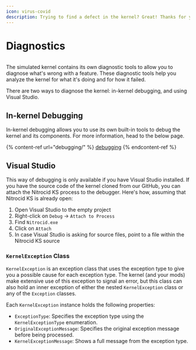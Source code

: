 ```yaml
---
icon: virus-covid
description: Trying to find a defect in the kernel? Great! Thanks for your contribution!
---
```


# Diagnostics

<figure><img src="https://github.com/Aptivi-Stable-Docs/nks-manual-0.1.0/blob/main/.gitbook/assets/096-debug.png" alt=""><figcaption></figcaption></figure>

The simulated kernel contains its own diagnostic tools to allow you to diagnose what's wrong with a feature. These diagnostic tools help you analyze the kernel for what it's doing and for how it failed.

There are two ways to diagnose the kernel: in-kernel debugging, and using Visual Studio.

## In-kernel Debugging

In-kernel debugging allows you to use its own built-in tools to debug the kernel and its components. For more information, head to the below page.

{% content-ref url="debugging/" %}
[debugging](debugging/)
{% endcontent-ref %}

## Visual Studio

This way of debugging is only available if you have Visual Studio installed. If you have the source code of the kernel cloned from our GitHub, you can attach the Nitrocid KS process to the debugger. Here's how, assuming that Nitrocid KS is already open:

1. Open Visual Studio to the empty project
2. Right-click on `Debug` -> `Attach to Process`
3. Find `Nitrocid.exe`
4. Click on `Attach`
5. In case Visual Studio is asking for source files, point to a file within the Nitrocid KS source

### `KernelException` Class

`KernelException` is an exception class that uses the exception type to give you a possible cause for each exception type. The kernel (and your mods) make extensive use of this exception to signal an error, but this class can also hold an inner exception of either the nested `KernelException` class or any of the `Exception` classes.

Each `KernelException` instance holds the following properties:

* `ExceptionType`: Specifies the exception type using the `KernelExceptionType` enumeration.
* `OriginalExceptionMessage`: Specifies the original exception message before being processed.
* `KernelExceptionMessage`: Shows a full message from the exception type.
